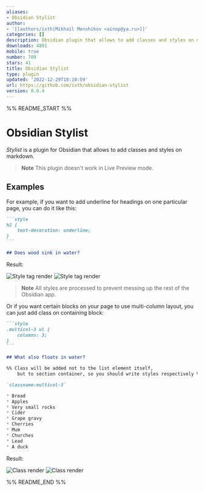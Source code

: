 ```yaml
---
aliases:
- Obsidian Stylist
author:
- '[[authors/ixth|Mikhail Menshikov <ainop@ya.ru>]]'
categories: []
description: Obsidian plugin that allows to add classes and styles on markdown blocks
downloads: 4891
mobile: true
number: 709
stars: 41
title: Obsidian Stylist
type: plugin
updated: '2022-12-29T18:10:59'
url: https://github.com/ixth/obsidian-stylist
version: 0.0.4
---
```


%% README_START %%

# Obsidian Stylist

*Stylist* is a plugin for Obsidian that allows to add classes and styles on markdown.


> **Note**
> This plugin doesn't work in Live Preview mode.


## Examples

For example, if you want to add underline for headings on one particular page, you can do it like this:

````markdown
```style
h2 {
    text-decoration: underline;
}
```

## Does wood sink in water?
````

Result:

![Style tag render](https://raw.githubusercontent.com/ixth/obsidian-stylist/HEAD/style-dark.png#gh-dark-mode-only)
![Style tag render](https://raw.githubusercontent.com/ixth/obsidian-stylist/HEAD/style-light.png#gh-light-mode-only)

> **Note**
> All styles are processed to prevent messing up the rest of the Obsidian app.

Or if you want certain blocks on your page to use multi-column layout, you can just add class on containing block:

````markdown
```style
.multicol-3 ul {
    columns: 3;
}
```

## What also floats in water?

%% Class will be added not to the list element itself,
    but to section container, so you should write styles respectively %%

`classname:multicol-3`

* Bread
* Apples
* Very small rocks
* Cider
* Grape gravy
* Cherries
* Mum
* Churches
* Lead
* A duck
````

Result:

![Class render](https://raw.githubusercontent.com/ixth/obsidian-stylist/HEAD/class-dark.png#gh-dark-mode-only)
![Class render](https://raw.githubusercontent.com/ixth/obsidian-stylist/HEAD/class-light.png#gh-light-mode-only)


%% README_END %%